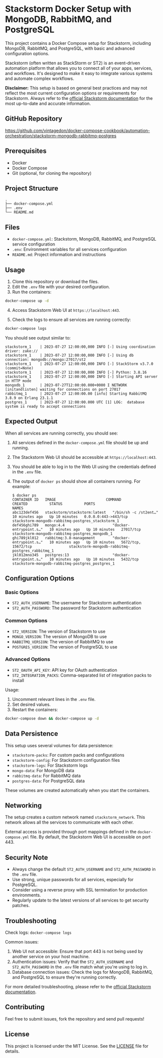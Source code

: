 # Stackstorm Docker Setup with MongoDB, RabbitMQ, and PostgreSQL

This project contains a Docker Compose setup for Stackstorm, including MongoDB, RabbitMQ, and PostgreSQL, with basic and advanced configuration options.

Stackstorm (often written as StackStorm or ST2) is an event-driven automation platform that allows you to connect all of your apps, services, and workflows. It's designed to make it easy to integrate various systems and automate complex workflows.

**Disclaimer:** This setup is based on general best practices and may not reflect the most current configuration options or requirements for Stackstorm. Always refer to the [official Stackstorm documentation](https://docs.stackstorm.com/) for the most up-to-date and accurate information.

## GitHub Repository

https://github.com/vintagedon/docker-compose-cookbook/automation-orchestration/stackstorm-mongodb-rabbitmq-postgres

## Prerequisites

- Docker
- Docker Compose
- Git (optional, for cloning the repository)

## Project Structure

```
.
├── docker-compose.yml
├── .env
└── README.md
```

## Files
- `docker-compose.yml`: Stackstorm, MongoDB, RabbitMQ, and PostgreSQL service configuration
- `.env`: Environment variables for all services configuration
- `README.md`: Project information and instructions

## Usage

1. Clone this repository or download the files.
2. Edit the `.env` file with your desired configuration.
3. Run the containers:

```bash
docker-compose up -d
```

4. Access Stackstorm Web UI at `https://localhost:443`.

5. Check the logs to ensure all services are running correctly:

```bash
docker-compose logs
```

You should see output similar to:

```
stackstorm_1    | 2023-07-27 12:00:00,000 INFO [-] Using coordination driver: zake://
stackstorm_1    | 2023-07-27 12:00:00,000 INFO [-] Using db connection: mongodb://mongo:27017/st2
stackstorm_1    | 2023-07-27 12:00:00,000 INFO [-] StackStorm v3.7.0 (commit=None)
stackstorm_1    | 2023-07-27 12:00:00,000 INFO [-] Python: 3.8.16
stackstorm_1    | 2023-07-27 12:00:00,000 INFO [-] Starting API server in HTTP mode
mongodb_1       | 2023-07-27T12:00:00.000+0000 I NETWORK  [initandlisten] waiting for connections on port 27017
rabbitmq_1      | 2023-07-27 12:00:00.00 [info] Starting RabbitMQ 3.8.9 on Erlang 23.1.1
postgres_1      | 2023-07-27 12:00:00.000 UTC [1] LOG:  database system is ready to accept connections
```

## Expected Output

When all services are running correctly, you should see:

1. All services defined in the `docker-compose.yml` file should be up and running.
2. The Stackstorm Web UI should be accessible at `https://localhost:443`.
3. You should be able to log in to the Web UI using the credentials defined in the `.env` file.
4. The output of `docker ps` should show all containers running. For example:

   ```
   $ docker ps
   CONTAINER ID   IMAGE                       COMMAND                  CREATED          STATUS          PORTS                               NAMES
   abc123def456   stackstorm/stackstorm:latest   "/bin/sh -c /st2ent…"   10 minutes ago   Up 10 minutes   0.0.0.0:443->443/tcp               stackstorm-mongodb-rabbitmq-postgres_stackstorm_1
   def456ghi789   mongo:4.4                      "docker-entrypoint.s…"   10 minutes ago   Up 10 minutes   27017/tcp                           stackstorm-mongodb-rabbitmq-postgres_mongodb_1
   ghi789jkl012   rabbitmq:3.8-management        "docker-entrypoint.s…"   10 minutes ago   Up 10 minutes   5672/tcp, 15672/tcp                 stackstorm-mongodb-rabbitmq-postgres_rabbitmq_1
   jkl012mno345   postgres:13                    "docker-entrypoint.s…"   10 minutes ago   Up 10 minutes   5432/tcp                            stackstorm-mongodb-rabbitmq-postgres_postgres_1
   ```

## Configuration Options

### Basic Options

- `ST2_AUTH_USERNAME`: The username for Stackstorm authentication
- `ST2_AUTH_PASSWORD`: The password for Stackstorm authentication

### Common Options

- `ST2_VERSION`: The version of Stackstorm to use
- `MONGO_VERSION`: The version of MongoDB to use
- `RABBITMQ_VERSION`: The version of RabbitMQ to use
- `POSTGRES_VERSION`: The version of PostgreSQL to use

### Advanced Options

- `ST2_OAUTH_API_KEY`: API key for OAuth authentication
- `ST2_INTEGRATION_PACKS`: Comma-separated list of integration packs to install

Usage:

1. Uncomment relevant lines in the `.env` file.
2. Set desired values.
3. Restart the containers:

```bash
docker-compose down && docker-compose up -d
```

## Data Persistence

This setup uses several volumes for data persistence:

- `stackstorm-packs`: For custom packs and configurations
- `stackstorm-config`: For Stackstorm configuration files
- `stackstorm-logs`: For Stackstorm logs
- `mongo-data`: For MongoDB data
- `rabbitmq-data`: For RabbitMQ data
- `postgres-data`: For PostgreSQL data

These volumes are created automatically when you start the containers.

## Networking

The setup creates a custom network named `stackstorm_network`. This network allows all the services to communicate with each other.

External access is provided through port mappings defined in the `docker-compose.yml` file. By default, the Stackstorm Web UI is accessible on port 443.

## Security Note

- Always change the default `ST2_AUTH_USERNAME` and `ST2_AUTH_PASSWORD` in the `.env` file.
- Use strong, unique passwords for all services, especially for PostgreSQL.
- Consider using a reverse proxy with SSL termination for production environments.
- Regularly update to the latest versions of all services to get security patches.

## Troubleshooting

Check logs: `docker-compose logs`

Common issues:

1. Web UI not accessible: Ensure that port 443 is not being used by another service on your host machine.
2. Authentication issues: Verify that the `ST2_AUTH_USERNAME` and `ST2_AUTH_PASSWORD` in the `.env` file match what you're using to log in.
3. Database connection issues: Check the logs for MongoDB, RabbitMQ, and PostgreSQL to ensure they're running correctly.

For more detailed troubleshooting, please refer to the [official Stackstorm documentation](https://docs.stackstorm.com/troubleshooting/index.html).

## Contributing

Feel free to submit issues, fork the repository and send pull requests!

## License

This project is licensed under the MIT License. See the [LICENSE](LICENSE) file for details.
